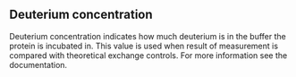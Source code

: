 ## Deuterium concentration

Deuterium concentration indicates how much deuterium is in the buffer the protein is incubated in. This value is used when result of measurement is compared with theoretical exchange controls. For more information see the documentation.
